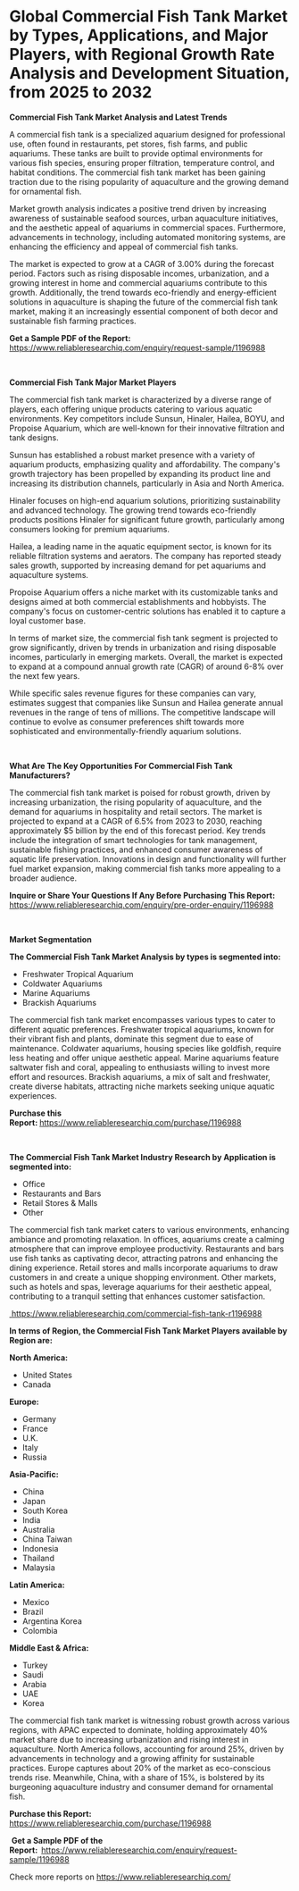 <p><h1>Global Commercial Fish Tank Market by Types, Applications, and Major Players, with Regional Growth Rate Analysis and Development Situation, from 2025 to 2032</h1></p><p><strong>Commercial Fish Tank Market Analysis and Latest Trends</strong></p>
<p><p>A commercial fish tank is a specialized aquarium designed for professional use, often found in restaurants, pet stores, fish farms, and public aquariums. These tanks are built to provide optimal environments for various fish species, ensuring proper filtration, temperature control, and habitat conditions. The commercial fish tank market has been gaining traction due to the rising popularity of aquaculture and the growing demand for ornamental fish.</p><p>Market growth analysis indicates a positive trend driven by increasing awareness of sustainable seafood sources, urban aquaculture initiatives, and the aesthetic appeal of aquariums in commercial spaces. Furthermore, advancements in technology, including automated monitoring systems, are enhancing the efficiency and appeal of commercial fish tanks.</p><p>The market is expected to grow at a CAGR of 3.00% during the forecast period. Factors such as rising disposable incomes, urbanization, and a growing interest in home and commercial aquariums contribute to this growth. Additionally, the trend towards eco-friendly and energy-efficient solutions in aquaculture is shaping the future of the commercial fish tank market, making it an increasingly essential component of both decor and sustainable fish farming practices.</p></p>
<p><strong>Get a Sample PDF of the Report:&nbsp;</strong> <a href="https://www.reliableresearchiq.com/enquiry/request-sample/1196988?utm_campaign=2739&utm_medium=2&utm_source=Github&utm_content=ia&utm_term=04042025&utm_id=commercial-fish-tank">https://www.reliableresearchiq.com/enquiry/request-sample/1196988</a></p>
<p>&nbsp;</p>
<p><strong>Commercial Fish Tank Major Market Players</strong></p>
<p><p>The commercial fish tank market is characterized by a diverse range of players, each offering unique products catering to various aquatic environments. Key competitors include Sunsun, Hinaler, Hailea, BOYU, and Propoise Aquarium, which are well-known for their innovative filtration and tank designs.</p><p>Sunsun has established a robust market presence with a variety of aquarium products, emphasizing quality and affordability. The company's growth trajectory has been propelled by expanding its product line and increasing its distribution channels, particularly in Asia and North America. </p><p>Hinaler focuses on high-end aquarium solutions, prioritizing sustainability and advanced technology. The growing trend towards eco-friendly products positions Hinaler for significant future growth, particularly among consumers looking for premium aquariums.</p><p>Hailea, a leading name in the aquatic equipment sector, is known for its reliable filtration systems and aerators. The company has reported steady sales growth, supported by increasing demand for pet aquariums and aquaculture systems. </p><p>Propoise Aquarium offers a niche market with its customizable tanks and designs aimed at both commercial establishments and hobbyists. The company's focus on customer-centric solutions has enabled it to capture a loyal customer base.</p><p>In terms of market size, the commercial fish tank segment is projected to grow significantly, driven by trends in urbanization and rising disposable incomes, particularly in emerging markets. Overall, the market is expected to expand at a compound annual growth rate (CAGR) of around 6-8% over the next few years.</p><p>While specific sales revenue figures for these companies can vary, estimates suggest that companies like Sunsun and Hailea generate annual revenues in the range of tens of millions. The competitive landscape will continue to evolve as consumer preferences shift towards more sophisticated and environmentally-friendly aquarium solutions.</p></p>
<p>&nbsp;</p>
<p><strong>What Are The Key Opportunities For Commercial Fish Tank Manufacturers?</strong></p>
<p><p>The commercial fish tank market is poised for robust growth, driven by increasing urbanization, the rising popularity of aquaculture, and the demand for aquariums in hospitality and retail sectors. The market is projected to expand at a CAGR of 6.5% from 2023 to 2030, reaching approximately $5 billion by the end of this forecast period. Key trends include the integration of smart technologies for tank management, sustainable fishing practices, and enhanced consumer awareness of aquatic life preservation. Innovations in design and functionality will further fuel market expansion, making commercial fish tanks more appealing to a broader audience.</p></p>
<p><strong>Inquire or Share Your Questions If Any Before Purchasing This Report:</strong> <a href="https://www.reliableresearchiq.com/enquiry/pre-order-enquiry/1196988?utm_campaign=2739&utm_medium=2&utm_source=Github&utm_content=ia&utm_term=04042025&utm_id=commercial-fish-tank">https://www.reliableresearchiq.com/enquiry/pre-order-enquiry/1196988</a></p>
<p>&nbsp;</p>
<p><strong>Market Segmentation</strong></p>
<p><strong>The Commercial Fish Tank Market Analysis by types is segmented into:</strong></p>
<p><ul><li>Freshwater Tropical Aquarium</li><li>Coldwater Aquariums</li><li>Marine Aquariums</li><li>Brackish Aquariums</li></ul></p>
<p><p>The commercial fish tank market encompasses various types to cater to different aquatic preferences. Freshwater tropical aquariums, known for their vibrant fish and plants, dominate this segment due to ease of maintenance. Coldwater aquariums, housing species like goldfish, require less heating and offer unique aesthetic appeal. Marine aquariums feature saltwater fish and coral, appealing to enthusiasts willing to invest more effort and resources. Brackish aquariums, a mix of salt and freshwater, create diverse habitats, attracting niche markets seeking unique aquatic experiences.</p></p>
<p><strong>Purchase this Report:&nbsp;</strong><a href="https://www.reliableresearchiq.com/purchase/1196988?utm_campaign=2739&utm_medium=2&utm_source=Github&utm_content=ia&utm_term=04042025&utm_id=commercial-fish-tank">https://www.reliableresearchiq.com/purchase/1196988</a></p>
<p>&nbsp;</p>
<p><strong>The Commercial Fish Tank Market Industry Research by Application is segmented into:</strong></p>
<p><ul><li>Office</li><li>Restaurants and Bars</li><li>Retail Stores & Malls</li><li>Other</li></ul></p>
<p><p>The commercial fish tank market caters to various environments, enhancing ambiance and promoting relaxation. In offices, aquariums create a calming atmosphere that can improve employee productivity. Restaurants and bars use fish tanks as captivating decor, attracting patrons and enhancing the dining experience. Retail stores and malls incorporate aquariums to draw customers in and create a unique shopping environment. Other markets, such as hotels and spas, leverage aquariums for their aesthetic appeal, contributing to a tranquil setting that enhances customer satisfaction.</p></p>
<p><a href="https://www.reliableresearchiq.com/commercial-fish-tank-r1196988?utm_campaign=2739&utm_medium=2&utm_source=Github&utm_content=ia&utm_term=04042025&utm_id=commercial-fish-tank">&nbsp;https://www.reliableresearchiq.com/commercial-fish-tank-r1196988</a></p>
<p><strong>In terms of Region, the Commercial Fish Tank Market Players available by Region are:</strong></p>
<p>
    <p> <strong> North America: </strong>
        <ul>
            <li>United States</li>
            <li>Canada</li>
        </ul>
        </p> 
    <p> <strong> Europe: </strong>
        <ul>
            <li>Germany</li>
            <li>France</li>
            <li>U.K.</li>
            <li>Italy</li>
            <li>Russia</li>
        </ul>
        </p> 
    <p> <strong> Asia-Pacific: </strong>
        <ul>
            <li>China</li>
            <li>Japan</li>
            <li>South Korea</li>
            <li>India</li>
            <li>Australia</li>
            <li>China Taiwan</li>
            <li>Indonesia</li>
            <li>Thailand</li>
            <li>Malaysia</li>
        </ul>
        </p> 
    <p> <strong> Latin America: </strong>
        <ul>
            <li>Mexico</li>
            <li>Brazil</li>
            <li>Argentina Korea</li>
            <li>Colombia</li>
        </ul>
        </p> 
    <p> <strong> Middle East & Africa: </strong>
        <ul>
            <li>Turkey</li>
            <li>Saudi</li>
            <li>Arabia</li>
            <li>UAE</li>
            <li>Korea</li>
        </ul>
    </p>
    </p>
<p><p>The commercial fish tank market is witnessing robust growth across various regions, with APAC expected to dominate, holding approximately 40% market share due to increasing urbanization and rising interest in aquaculture. North America follows, accounting for around 25%, driven by advancements in technology and a growing affinity for sustainable practices. Europe captures about 20% of the market as eco-conscious trends rise. Meanwhile, China, with a share of 15%, is bolstered by its burgeoning aquaculture industry and consumer demand for ornamental fish.</p></p>
<p><strong>Purchase this Report: </strong><a href="https://www.reliableresearchiq.com/purchase/1196988?utm_campaign=2739&utm_medium=2&utm_source=Github&utm_content=ia&utm_term=04042025&utm_id=commercial-fish-tank">https://www.reliableresearchiq.com/purchase/1196988</a></p>
<p>&nbsp;<strong>Get a Sample PDF of the Report:&nbsp;&nbsp;</strong><a href="https://www.reliableresearchiq.com/enquiry/request-sample/1196988?utm_campaign=2739&utm_medium=2&utm_source=Github&utm_content=ia&utm_term=04042025&utm_id=commercial-fish-tank">https://www.reliableresearchiq.com/enquiry/request-sample/1196988</a></p>
<p><strong></strong></p>
<p>Check more reports on <a href="https://www.reliableresearchiq.com/?utm_campaign=2739&utm_medium=2&utm_source=Github&utm_content=ia&utm_term=04042025&utm_id=commercial-fish-tank">https://www.reliableresearchiq.com/</a></p>